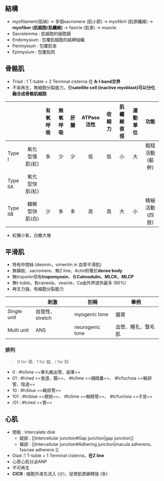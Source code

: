 ## 結構
- myofilament(肌絲) -> 多個sacromere (肌小節) -> myofibril (肌原纖維) -> **myofiber (肌細胞/肌纖維)** -> fasicle (肌束) -> muscle
- Sacrolemma : 肌細胞的細胞膜
- Endomysium : 包覆肌細胞的結締組織
- Perimysium : 包覆肌束
- Epimysium : 包覆肌肉
## 骨骼肌
- Triad : 1 T-tuble + 2 Terimnal cisterna 在 **A-I band交界**
- 不易再生，無細胞分裂能力，但**satellite cell (inactive myoblast)可以分化融合成骨骼肌細胞**

|          |                | 有氧呼吸 | 無氧呼吸 | 肝醣 | ATPase活性 | 收縮力 | 肌纖維直徑 | 運動單位 |      功能      |
|----------|:--------------:|:--------:|:--------:|:----:|:----------:|:------:|:----------:|:--------:|:--------------:|
| Type I   | 氧化型慢肌(紅) |    多    |    少    |  少  |     低     |   低   |     小     |    大    | 粗糙活動(軀幹) |
| Type IIA | 氧化型快肌(紅) |          |          |      |            |        |            |          |                |
| Type IIB | 糖解型快肌(白) |    少    |    多    |  多  |     高     |   高   |     大     |    小    | 精細活動(四肢) |
- 紅鰻小氧，白糖大塊
## 平滑肌
- 特有中間絲 (desmin，vimentin in 血管平滑肌)
- 無橫紋、sacromere、無Z line，Actin附著於**dense body**
- 無troponin但有**tropomyosin**、有**Calmodulin、MLCK、MLCP**
- 無t-tuble，有caveola、vesicle，Ca由外界提供最多 (90%)
- 再生力強，有細胞分裂能力

|             | 刺激            | 別稱            | 舉例               |
|-------------|-----------------|-----------------|--------------------|
| Single unit | 自發性、stretch | myogenic tone   | 腸胃               |
| Multi unit  | ANS             | neurogenic tone | 血管、瞳孔、豎毛肌 |

### 排列
>0 for 環、1 for 縱、/ for 斜
- 0 :  #h/lime ==睪丸輸出管、副睪==
- 01 : #h/red ==食道、腸==、 #h/lime  ==儲精囊==、 #h/fuchsia ==輸卵管、陰道==
- 10 : #h/blue ==輸尿管==
- 101 : #h/blue ==膀胱==、 #h/lime  ==輸精管==、 #h/fuchsia ==子宮==
- /01 : #h/red ==胃==

## 心肌
- 閏板 : Intercalate disk
	- 縱部 : [[Intercellular junction#Gap junction|gap junction]]
	- 橫部 : [[Intercellular junction#Adhering junction|macula adherens、fasciae adherens ]]
- Diad :1 T-tuble + 1 Terminal cisterna，**在Z line**
- 心房心肌分泌ANP
- 不可再生
- **CICR** : 細胞外液先流入 (少)，促使肌漿網釋放 (多)